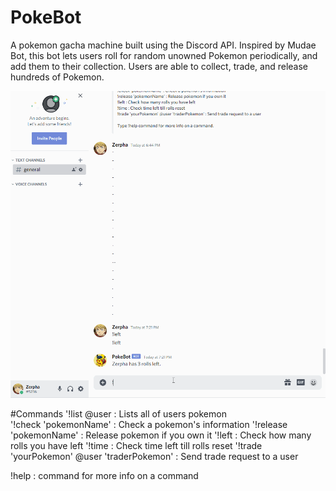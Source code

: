 # PokeBot

A pokemon gacha machine built using the Discord API. 
Inspired by Mudae Bot, this bot lets users roll for random unowned Pokemon periodically, and add them to their collection. 
Users are able to collect, trade, and release hundreds of Pokemon.

![](https://github.com/zerpha/PokeGacha/blob/master/Demo.gif)

#Commands
   '!list @user : Lists all of users pokemon<br/>
   '!check \'pokemonName\'  :  Check a pokemon's information
   '!release \'pokemonName\'  :  Release pokemon if you own it
   '!left  :  Check how many rolls you have left
   '!time  :  Check time left till rolls reset
   '!trade \'yourPokemon\' @user \'traderPokemon\'  :  Send trade request to a user
   
   !help : command for more info on a command

